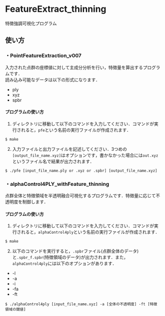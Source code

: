 # FeatureExtract_thinning
特徴強調可視化プログラム

## 使い方

### ・PointFeatureExtraction_v007
入力された点群の座標値に対して主成分分析を行い，特徴量を算出するプログラムです．  
読み込み可能なデータは以下の形式になります．
- ply
- xyz
- spbr

#### プログラムの使い方
1. ディレクトリに移動して以下のコマンドを入力してください．コマンドが実行されると，```pfe```という名前の実行ファイルが作成されます．
```
$ make
```
2. 入力ファイルと出力ファイルを記述してください．3つめの```[output_file_name.xyz]```はオプションです，書かなかった場合には```out.xyz```というファイル名で結果が出力されます．
```
$ ./pfe [input_file_name.ply or .xyz or .spbr] [output_file_name.xyz]
```

### ・alphaControl4PLY_withFeature_thinning
点群全体と特徴領域を半透明融合可視化するプログラムです．特徴量に応じて不透明度を制御します．

#### プログラムの使い方
1. ディレクトリに移動して以下のコマンドを入力してください．コマンドが実行されると，```alphaControl4ply```という名前の実行ファイルが作成されます．
```
$ make
```

2. 以下のコマンドを実行すると，```.spbr```ファイル(点群全体のデータ)と```.spbr_f.spbr```(特徴領域のデータ)が出力されます．また，
```alphaControl4ply```には以下のオプションがあります．

- -l
- -a
- -i
- -fa
- -ft

```
$ ./alphaControl4ply [input_file_name.xyz] -a [全体の不透明度] -ft [特徴領域の閾値]
```
